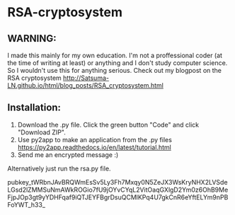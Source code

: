 # RSA-cryptosystem  
  
## WARNING:  
I made this mainly for my own education. I'm not a proffessional coder (at the time of writing at least) or anything and I don't study computer science. So I wouldn't use this for anything serious. Check out my blogpost on the RSA cryptosystem http://Satsuma-LN.github.io/html/blog_posts/RSA_cryptosystem.html  
  
## Installation:  
1. Download the .py file. Click the green button "Code" and click "Download ZIP".  
2. Use py2app to make an application from the .py files  
	https://py2app.readthedocs.io/en/latest/tutorial.html  
3. Send me an encrypted message :)
  
Alternatively just run the rsa.py file.
  
pubkey_tWRbnJAvBRQWmEsSv5Ly3Fh7Mxqy0N5ZeJX3WsKryNHX2LVSdeLGsd2lZMMSuNmAWkROGio7fU9jOYvCYqL2VitOaqGXlgD2Ym0z6OhB9MeFjpJOp3gt9yYDHFqaf9iQTJEYFBgrDsuQCMlKPq4U7gkCnR6eYftELYm9nPBFoYWT_h33_
